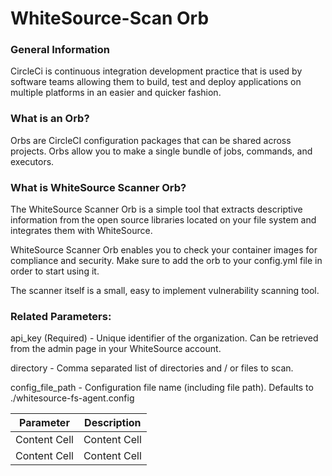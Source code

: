 WhiteSource-Scan Orb
==============================

### General Information
CircleCi is continuous integration development practice that is used by software teams allowing them to build, test and deploy applications on multiple platforms in an easier and quicker fashion.


### What is an Orb?

Orbs are CircleCI configuration packages that can be shared across projects. Orbs allow you to make a single bundle of jobs, commands, and executors.

### What is WhiteSource Scanner Orb?

The WhiteSource Scanner Orb is a simple tool that extracts descriptive information from the open source libraries located on your file system and integrates them with WhiteSource.

WhiteSource Scanner Orb enables you to check your container images for compliance and security. Make sure to add the orb to your config.yml file in order to start using it.

The scanner itself is a small, easy to implement vulnerability scanning tool.

### Related Parameters:
api_key (Required) -  Unique identifier of the organization. Can be retrieved from the admin page in your WhiteSource account.

directory - Comma separated list of directories and / or files to scan.

config_file_path - Configuration file name (including file path). Defaults to ./whitesource-fs-agent.config 

| Parameter  | Description |
| ------------- | ------------- |
| Content Cell  | Content Cell  |
| Content Cell  | Content Cell  |
